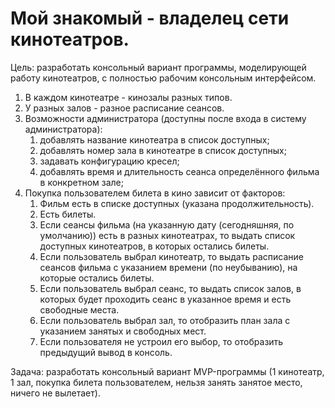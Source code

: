# Мой знакомый - владелец сети кинотеатров.

Цель: разработать консольный вариант программы, моделирующей работу кинотеатров,
с полностью рабочим консольным интерфейсом.

1) В каждом кинотеатре - кинозалы разных типов.
2) У разных залов - разное расписание сеансов.
3) Возможности администратора (доступны после входа в систему администратора):
    1. добавлять название кинотеатра в список доступных;
    2. добавлять номер зала в кинотеатре в список доступных;
    3. задавать конфигурацию кресел;
    4. добавлять время и длительность сеанса определённого фильма в конкретном зале;
4) Покупка пользователем билета в кино зависит от факторов:
    1. Фильм есть в списке доступных (указана продолжительность).
    2. Есть билеты.
    3. Если сеансы фильма (на указанную дату (сегодняшняя, по умолчанию)) есть в разных кинотеатрах,
    то выдать список доступных кинотеатров, в которых остались билеты.
    4. Если пользователь выбрал кинотеатр, то выдать расписание сеансов фильма с указанием
    времени (по неубыванию), на которые остались билеты.
    5. Если пользователь выбрал сеанс, то выдать список залов, в которых будет проходить
    сеанс в указанное время и есть свободные места.
    6. Если пользователь выбрал зал, то отобразить план зала с указанием занятых и свободных мест.
    7. Если пользователя не устроил его выбор, то отобразить предыдущий вывод в консоль.

Задача: разработать консольный вариант MVP-программы (1 кинотеатр, 1 зал, покупка билета пользователем,
        нельзя занять занятое место, ничего не вылетает).